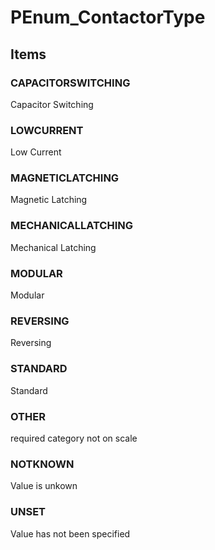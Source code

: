 # PEnum_ContactorType
<!-- end of short definition -->

## Items

### CAPACITORSWITCHING
Capacitor Switching

### LOWCURRENT
Low Current

### MAGNETICLATCHING
Magnetic Latching

### MECHANICALLATCHING
Mechanical Latching

### MODULAR
Modular

### REVERSING
Reversing

### STANDARD
Standard

### OTHER
required category not on scale

### NOTKNOWN
Value is unkown

### UNSET
Value has not been specified
